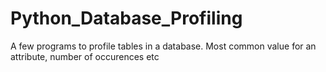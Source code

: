 # Python_Database_Profiling
A few programs to profile tables in a database. Most common value for an attribute, number of occurences etc

